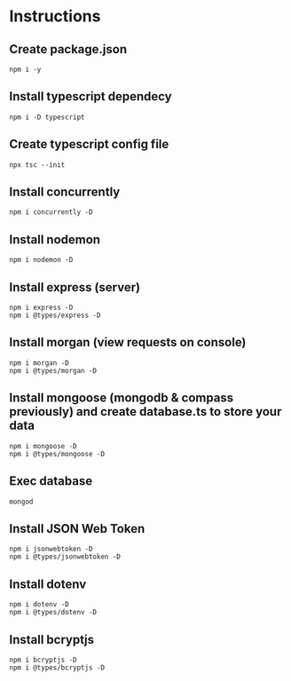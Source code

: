 # Instructions

## Create package.json

```
npm i -y
```

## Install typescript dependecy

```
npm i -D typescript
```

## Create typescript config file

```
npx tsc --init
```

## Install concurrently

```
npm i concurrently -D
```

## Install nodemon

```
npm i nodemon -D
```

## Install express (server)

```
npm i express -D
npm i @types/express -D
```

## Install morgan (view requests on console)

```
npm i morgan -D
npm i @types/morgan -D
```

## Install mongoose (mongodb & compass previously) and create database.ts to store your data

```
npm i mongoose -D
npm i @types/mongoose -D
```

## Exec database

```
mongod
```

## Install JSON Web Token

```
npm i jsonwebtoken -D
npm i @types/jsonwebtoken -D
```

## Install dotenv

```
npm i dotenv -D
npm i @types/dotenv -D
```

## Install bcryptjs

```
npm i bcryptjs -D
npm i @types/bcryptjs -D
```

